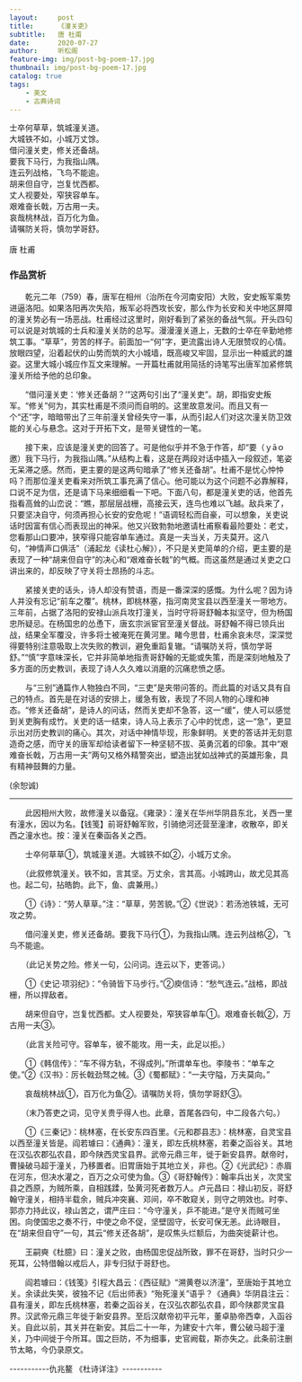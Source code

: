```yaml
---
layout:     post
title:      《潼关吏》
subtitle:   唐 杜甫
date:       2020-07-27
author:     听松阁
feature-img: img/post-bg-poem-17.jpg
thumbnail: img/post-bg-poem-17.jpg
catalog: true
tags:
    - 美文
    - 古典诗词
---
```


士卒何草草，筑城潼关道。<br>
大城铁不如，小城万丈馀。<br>
借问潼关吏，修关还备胡。<br>
要我下马行，为我指山隅。<br>
连云列战格，飞鸟不能逾。<br>
胡来但自守，岂复忧西都。<br>
丈人视要处，窄狭容单车。<br>
艰难奋长戟，万古用一夫。<br>
哀哉桃林战，百万化为鱼。<br>
请嘱防关将，慎勿学哥舒。<br>
<br>
唐 杜甫


### 作品赏析
　　乾元二年（759）春，唐军在相州（治所在今河南安阳）大败，安史叛军乘势进逼洛阳。如果洛阳再次失陷，叛军必将西攻长安，那么作为长安和关中地区屏障的潼关势必有一场恶战。杜甫经过这里时，刚好看到了紧张的备战气氛。开头四句可以说是对筑城的士兵和潼关关防的总写。漫漫潼关道上，无数的士卒在辛勤地修筑工事。“草草”，劳苦的样子。前面加一“何”字，更流露出诗人无限赞叹的心情。放眼四望，沿着起伏的山势而筑的大小城墙，既高峻又牢固，显示出一种威武的雄姿。这里大城小城应作互文来理解。一开篇杜甫就用简括的诗笔写出唐军加紧修筑潼关所给予他的总印象。
  
　　“借问潼关吏：‘修关还备胡？’”这两句引出了“潼关吏”。胡，即指安史叛军。“修关”何为，其实杜甫是不须问而自明的。这里故意发问。而且又有一个“还”字，暗暗带出了三年前潼关曾经失守一事，从而引起人们对这次潼关防卫效能的关心与悬念。这对于开拓下文，是带关键性的一笔。
  
　　接下来，应该是潼关吏的回答了。可是他似乎并不急于作答，却“要（ｙāｏ邀）我下马行，为我指山隅。”从结构上看，这是在两段对话中插入一段叙述，笔姿无呆滞之感。然而，更主要的是这两句暗承了“修关还备胡”。杜甫不是忧心忡忡吗？而那位潼关吏看来对所筑工事充满了信心。他可能以为这个问题不必靠解释，口说不足为信，还是请下马来细细看一下吧。下面八句，都是潼关吏的话，他首先指看高耸的山峦说：“瞧，那层层战栅，高接云天，连鸟也难以飞越。敌兵来了，只要坚决自守，何须再担心长安的安危呢！”语调轻松而自豪，可以想象，关吏说话时因富有信心而表现出的神采。他又兴致勃勃地邀请杜甫察看最险要处：老丈，您看那山口要冲，狭窄得只能容单车通过。真是一夫当关，万夫莫开。这八句，“神情声口俱活”（浦起龙《读杜心解》），不只是关吏简单的介绍，更主要的是表现了一种“胡来但自守”的决心和“艰难奋长戟”的气概。而这虽然是通过关吏之口讲出来的，却反映了守关将士昂扬的斗志。
  
　　紧接关吏的话头，诗人却没有赞语，而是一番深深的感慨。为什么呢？因为诗人并没有忘记“前车之覆”。桃林，即桃林塞，指河南灵宝县以西至潼关一带地方。三年前，占据了洛阳的安禄山派兵攻打潼关，当时守将哥舒翰本拟坚守，但为杨国忠所疑忌。在杨国忠的怂恿下，唐玄宗派宦官至潼关督战。哥舒翰不得已领兵出战，结果全军覆没，许多将士被淹死在黄河里。睹今思昔，杜甫余哀未尽，深深觉得要特别注意吸取上次失败的教训，避免重蹈复辙。“请嘱防关将，慎勿学哥舒。”“慎”字意味深长，它并非简单地指责哥舒翰的无能或失策，而是深刻地触及了多方面的历史教训，表现了诗人久久难以消磨的沉痛悲愤之感。
  
　　与“三别”通篇作人物独白不同，“三吏”是夹带问答的。而此篇的对话又具有自己的特点。首先是在对话的安排上，缓急有致，表现了不同人物的心理和神态。“修关还备胡”，是诗人的问话，然而关吏却不急答，这一“缓”，使人可以感觉到关吏胸有成竹。关吏的话一结束，诗人马上表示了心中的忧虑，这一“急”，更显示出对历史教训的痛心。其次，对话中神情毕现，形象鲜明。关吏的答话并无刻意造奇之感，而守关的唐军却给读者留下一种坚韧不拔、英勇沉着的印象。其中“艰难奋长戟，万古用一夫”两句又格外精警突出，塑造出犹如战神式的英雄形象，具有精神鼓舞的力量。
  
(余恕诚)

--------------------------------------------
　　此因相州大败，故修潼关以备寇。《雍录》：潼关在华州华阴县东北，关西一里有潼水，因以为名。【钱笺】前哥舒翰军败，引骑绝河还营至潼津，收散卒，即关西之潼水也。按：潼关在秦函各关之西。

　　士卒何草草①，筑城潼关道。大城铁不如②，小城万丈余。

　　（此叙修筑潼关。铁不如，言其坚。万丈余，言其高。小城跨山，故尤见其高也。起二句，拈皓韵。此下，鱼、虞兼用。）

　　①《诗》：“劳人草草。”注：“草草，劳苦貌。”②《世说》：若汤池铁城，无可攻之势。

　　借问潼关吏，修关还备胡。要我下马行①，为我指山隅。连云列战格②，飞鸟不能逾。

　　（此记关势之险。修关一句，公问词。连云以下，吏答词。）

　　①《史记·项羽纪》：“令骑皆下马步行。”②庾信诗：“愁气连云。”战格，即战栅，所以捍敌者。

　　胡来但自守，岂复忧西都。丈人视要处，窄狭容单车①。艰难奋长戟②，万古用一夫③。

　　（此言关险可守。容单车，彼不能攻。用一夫，此足以拒。）

　　①《韩信传》：“车不得方轨，不得成列。”所谓单车也。李陵书：“单车之使。”②《汉书》：厉长戟劲驽之械。③《蜀都赋》：“一夫守隘，万夫莫向。”

　　哀哉桃林战①，百万化为鱼②。请嘱防关将，慎勿学哥舒③。

　　（末乃答吏之词，见守关贵乎得人也。此章，首尾各四句，中二段各六句。）

　　①《三秦记》：桃林塞，在长安东四百里。《元和郡县志》：桃林塞，自灵宝县以西至潼关皆是。阎若璩曰：《通典》：潼关，即左氏桃林塞，若秦之函谷关。其地在汉弘农郡弘农县，即今陕西灵宝县界。武帝元鼎三年，徙于新安县界。献帝时，曹操破马超于潼关，乃移置者。旧胃唐始于其地立关，非也。②《光武纪》：赤眉在河东，但决水灌之，百万之众可使为鱼。③《哥舒翰传》：翰率兵出关，次灵宝县之西原，为贼所乘，自相践蹂，坠黄河死者数万人。卢元昌曰：禄山初反，哥舒翰守潼关，相持半载余，贼兵冲突襄、邓间，卒不敢窥关，则守之明效也。时李、郭亦力持此议，禄山苦之，谓严庄曰：“今守潼关，乒不能进。”是守关而贼可坐困。向使国忠之奏不行，中使之命不促，坚壁固守，长安可保无恙。此诗眼目，在“胡来但自守”一句，其云“修关还各胡”，是叹焦头烂额后，为曲突徙薪计也。

　　王嗣奭《杜臆》曰：潼关之败，由杨国忠促战所致，罪不在哥舒，当时只少一死耳，公特借翰以戒后人，非专归狱于哥舒也。

　　阎若璩曰：《钱笺》引程大昌云：《西征赋》“溯黄卷以济潼”，至唐始于其地立关。余读此失笑，彼独不记《后出师表》“殆死潼关”语乎？《通典》华阴县注云：县有潼关，即左氏桃林塞，若秦之函谷关，在汉弘农郡弘农县，即今陕郡灵宝县界。汉武帝元鼎三年徙于新安县界。至后汉献帝初平元年，董卓胁帝西幸，入函谷关。自此以前，其关并在新安。其后二十一年，为建安十六年，曹公破马超于潼关，乃中间徙于今所耳。国之巨防，不为细事，史官阙载，斯亦失之。此条前注删节太略，今仍录原文。
  
-----------仇兆鳌 《杜诗详注》-----------
